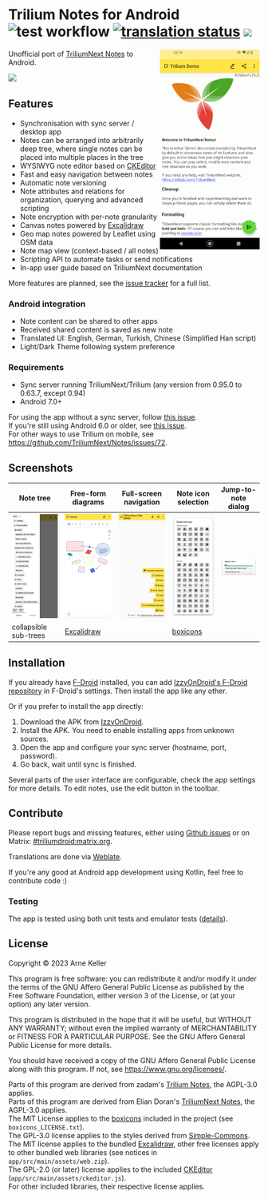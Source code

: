 # Trilium Notes for Android ![test workflow](https://github.com/FliegendeWurst/TriliumDroid/actions/workflows/test.yaml/badge.svg) <a href="https://hosted.weblate.org/engage/triliumdroid/"><img src="https://hosted.weblate.org/widget/triliumdroid/app/svg-badge.svg" alt="translation status" /></a> <a href="https://matrix.to/#/#triliumdroid:matrix.org" title="link to Matrix channel"><img src="https://img.shields.io/matrix/triliumdroid:matrix.org?server_fqdn=matrix.org&label=matrix" /></a>

<img align="right" width="200" src="./fastlane/metadata/android/en-US/images/phoneScreenshots/1.png" />

Unofficial port of [TriliumNext Notes](https://github.com/TriliumNext/Notes) to Android.

[<img src="https://github.com/user-attachments/assets/38acb15c-dbe2-4bc1-9f8b-1539654d3641" width="170">](https://apt.izzysoft.de/fdroid/index/apk/eu.fliegendewurst.triliumdroid)

## Features

- Synchronisation with sync server / desktop app
- Notes can be arranged into arbitrarily deep tree, where single notes can be placed into multiple places in the tree
- WYSIWYG note editor based on [CKEditor](https://github.com/ckeditor/ckeditor5)
- Fast and easy navigation between notes
- Automatic note versioning
- Note attributes and relations for organization, querying and advanced scripting
- Note encryption with per-note granularity
- Canvas notes powered by [Excalidraw](https://excalidraw.com/)
- Geo map notes powered by Leaflet using OSM data
- Note map view (context-based / all notes)
- Scripting API to automate tasks or send notifications
- In-app user guide based on TriliumNext documentation

More features are planned, see the [issue tracker](https://github.com/FliegendeWurst/TriliumDroid/issues?q=sort%3Aupdated-desc%20is%3Aissue%20is%3Aopen%20label%3Aenhancement) for a full list.

### Android integration

- Note content can be shared to other apps
- Received shared content is saved as new note
- Translated UI: English, German, Turkish, Chinese (Simplified Han script)
- Light/Dark Theme following system preference

### Requirements

- Sync server running TriliumNext/Trilium (any version from 0.95.0 to 0.63.7, except 0.94)
- Android 7.0+

For using the app without a sync server, follow [this issue](https://github.com/FliegendeWurst/TriliumDroid/issues/75).  
If you're still using Android 6.0 or older, see [this issue](https://github.com/FliegendeWurst/TriliumDroid/issues/72).  
For other ways to use Trilium on mobile, see https://github.com/TriliumNext/Notes/issues/72.

## Screenshots

| Note tree  | Free-form diagrams | Full-screen navigation | Note icon selection | Jump-to-note dialog |
| ------------- | ------------- | --- | --- | --- |
| ![note tree](./app/test/screenshots/InitialSyncTest_test_010_initialSync_1.png) | ![note tree](./app/test/screenshots/InitialSyncTest_test_011_canvas_1.png) | ![navigation](./app/test/screenshots/InitialSyncTest_test_030_noteNavigation_1.png) | ![icons](./app/test/screenshots/InitialSyncTest_test_038_noteIcon_1.png) | ![jump](./app/test/screenshots/InitialSyncTest_test_011_jumpToNote_2.png) |
| collapsible sub-trees | [Excalidraw](https://excalidraw.com/) | | [boxicons](https://boxicons.com/) | | |

## Installation

If you already have [F-Droid](https://f-droid.org/) installed, you can add [IzzyOnDroid's F-Droid repository](https://apt.izzysoft.de/fdroid/) in F-Droid's settings. Then install the app like any other.

Or if you prefer to install the app directly:

1. Download the APK from [IzzyOnDroid](https://apt.izzysoft.de/fdroid/index/apk/eu.fliegendewurst.triliumdroid).
2. Install the APK. You need to enable installing apps from unknown sources.
3. Open the app and configure your sync server (hostname, port, password).
4. Go back, wait until sync is finished.

Several parts of the user interface are configurable, check the app settings for more details.
To edit notes, use the edit button in the toolbar.

## Contribute

Please report bugs and missing features, either using [Github issues](https://github.com/FliegendeWurst/TriliumDroid/issues) or on Matrix: [#triliumdroid:matrix.org](https://matrix.to/#/#triliumdroid:matrix.org).

Translations are done via [Weblate](https://hosted.weblate.org/projects/triliumdroid/app/).

If you're any good at Android app development using Kotlin, feel free to contribute code :)

### Testing

The app is tested using both unit tests and emulator tests ([details](./app/test/release-testing.md)).

## License

Copyright © 2023 Arne Keller

This program is free software: you can redistribute it and/or modify
it under the terms of the GNU Affero General Public License as published by
the Free Software Foundation, either version 3 of the License, or
(at your option) any later version.

This program is distributed in the hope that it will be useful,
but WITHOUT ANY WARRANTY; without even the implied warranty of
MERCHANTABILITY or FITNESS FOR A PARTICULAR PURPOSE.  See the
GNU Affero General Public License for more details.

You should have received a copy of the GNU Affero General Public License
along with this program.  If not, see <https://www.gnu.org/licenses/>.

Parts of this program are derived from zadam's [Trilium Notes](https://github.com/zadam/trilium/), the AGPL-3.0 applies.  
Parts of this program are derived from Elian Doran's [TriliumNext Notes](https://github.com/TriliumNext/Notes), the AGPL-3.0 applies.  
The MIT License applies to the [boxicons](https://boxicons.com/) included in the project (see `boxicons_LICENSE.txt`).  
The GPL-3.0 license applies to the styles derived from [Simple-Commons](https://github.com/SimpleMobileTools/Simple-Commons).  
The MIT license applies to the bundled [Excalidraw](https://github.com/excalidraw/excalidraw), other free licenses apply to other bundled web libraries (see notices in `app/src/main/assets/web.zip`).  
The GPL-2.0 (or later) license applies to the included [CKEditor](https://github.com/ckeditor/ckeditor5) (`app/src/main/assets/ckeditor.js`).  
For other included libraries, their respective license applies.  
